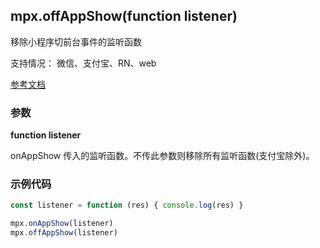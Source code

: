 ## mpx.offAppShow(function listener)

移除小程序切前台事件的监听函数

支持情况： 微信、支付宝、RN、web

[参考文档](https://developers.weixin.qq.com/miniprogram/dev/api/base/app/app-event/wx.offAppShow.html)

### 参数

**function listener**

onAppShow 传入的监听函数。不传此参数则移除所有监听函数(支付宝除外)。

### 示例代码
```js
const listener = function (res) { console.log(res) }

mpx.onAppShow(listener)
mpx.offAppShow(listener)
```